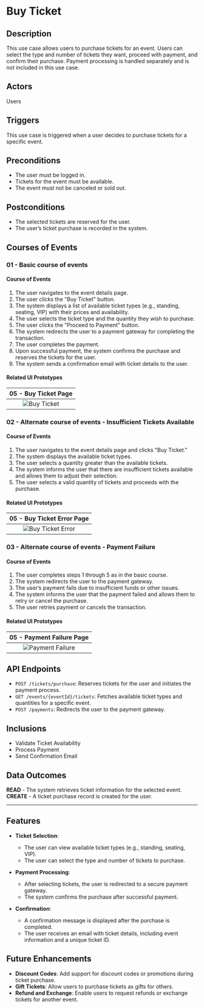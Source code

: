 # Buy Ticket

## Description

This use case allows users to purchase tickets for an event. Users can select the type and number of tickets they want, proceed with payment, and confirm their purchase. Payment processing is handled separately and is not included in this use case.

## Actors

Users

## Triggers

This use case is triggered when a user decides to purchase tickets for a specific event.

## Preconditions

- The user must be logged in.
- Tickets for the event must be available.
- The event must not be canceled or sold out.

## Postconditions

- The selected tickets are reserved for the user.
- The user’s ticket purchase is recorded in the system.

## Courses of Events

### 01 - Basic course of events
#### Course of Events
1. The user navigates to the event details page.
2. The user clicks the "Buy Ticket" button.
3. The system displays a list of available ticket types (e.g., standing, seating, VIP) with their prices and availability.
4. The user selects the ticket type and the quantity they wish to purchase.
5. The user clicks the "Proceed to Payment" button.
6. The system redirects the user to a payment gateway for completing the transaction.
7. The user completes the payment.
8. Upon successful payment, the system confirms the purchase and reserves the tickets for the user.
9. The system sends a confirmation email with ticket details to the user.

#### Related UI Prototypes
| 05 - Buy Ticket Page |
|:--:|
| ![Buy Ticket](ui/BuyTicket.png) |

### 02 - Alternate course of events - Insufficient Tickets Available
#### Course of Events
1. The user navigates to the event details page and clicks "Buy Ticket."
2. The system displays the available ticket types.
3. The user selects a quantity greater than the available tickets.
4. The system informs the user that there are insufficient tickets available and allows them to adjust their selection.
5. The user selects a valid quantity of tickets and proceeds with the purchase.

#### Related UI Prototypes
| 05 - Buy Ticket Error Page |
|:--:|
| ![Buy Ticket Error](ui/BuyTicketError.png) |

### 03 - Alternate course of events - Payment Failure
#### Course of Events
1. The user completes steps 1 through 5 as in the basic course.
2. The system redirects the user to the payment gateway.
3. The user’s payment fails due to insufficient funds or other issues.
4. The system informs the user that the payment failed and allows them to retry or cancel the purchase.
5. The user retries payment or cancels the transaction.

#### Related UI Prototypes
| 05 - Payment Failure Page |
|:--:|
| ![Payment Failure](ui/PaymentFailure.png) |

## API Endpoints

- `POST /tickets/purchase`: Reserves tickets for the user and initiates the payment process.
- `GET /events/{eventId}/tickets`: Fetches available ticket types and quantities for a specific event.
- `POST /payments`: Redirects the user to the payment gateway.

## Inclusions

- Validate Ticket Availability
- Process Payment
- Send Confirmation Email

## Data Outcomes

**READ** - The system retrieves ticket information for the selected event.
**CREATE** - A ticket purchase record is created for the user.

---

## Features

- **Ticket Selection**:
    - The user can view available ticket types (e.g., standing, seating, VIP).
    - The user can select the type and number of tickets to purchase.

- **Payment Processing**: 
    - After selecting tickets, the user is redirected to a secure payment gateway.
    - The system confirms the purchase after successful payment.

- **Confirmation**:
    - A confirmation message is displayed after the purchase is completed.
    - The user receives an email with ticket details, including event information and a unique ticket ID.

## Future Enhancements

- **Discount Codes**: Add support for discount codes or promotions during ticket purchase.
- **Gift Tickets**: Allow users to purchase tickets as gifts for others.
- **Refund and Exchange**: Enable users to request refunds or exchange tickets for another event.
